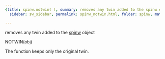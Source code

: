 ```yaml
---
{title: spinw.notwin( ), summary: removes any twin added to the spinw object, keywords: sample,
  sidebar: sw_sidebar, permalink: spinw_notwin.html, folder: spinw, mathjax: 'true'}

---
```

removes any twin added to the [spinw](spinw.html) object
 
NOTWIN(obj)
 
The function keeps only the original twin.
 

